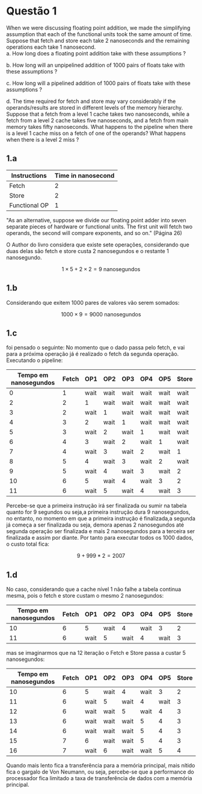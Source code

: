 # Questão 1

When we were discussing floating point addition, we made the simplifying assumption that each of the functional units took the same amount of time. Suppose that fetch and store each take 2 nanoseconds and the remaining operations each take 1 nanosecond.  
   a. How long does a floating point addition take with these assumptions ?  

   b. How long will an unpipelined addition of 1000 pairs of floats take with these assumptions ?  

   c. How long will a pipelined addition of 1000 pairs of floats take with these assumptions ?  

   d. The time required for fetch and store may vary considerably if the operands/results are stored in different levels of the memory hierarchy. Suppose that a fetch from a level 1 cache takes two nanoseconds, while a fetch from a level 2 cache takes five nanoseconds, and a fetch from main memory takes fifty nanoseconds. What happens to the pipeline when there is a level 1 cache miss on a fetch of one of the operands? What happens when there is a level 2 miss ?


## 1.a

| Instructions   | Time in nanosecond |
| -------------- | ------------------ |
| Fetch          | 2                  |
| Store          | 2                  |
| Functional  OP | 1                  |


"As an alternative, suppose we divide our floating point adder into seven separate pieces of hardware or functional units. The first unit will fetch two operands,
the second will compare exponents, and so on." (Página 26)

O Author do livro considera que existe sete operações, considerando que duas delas são fetch e store custa 2 nanosegundos e o restante 1 nanosegundo.

$$ 1 \times 5 + 2 \times 2 = 9 \text{ nanosegundos} $$ 


## 1.b

Considerando que exitem 1000 pares de valores vão serem somados:

$$  1000 \times 9 = 9000 \text{ nanosegundos} $$

## 1.c

foi pensado o seguinte: No momento que o dado passa pelo fetch, e vai para a próxima operação já é realizado o fetch da segunda operação. Executando o pipeline:


| Tempo em nanosegundos | Fetch | OP1  | OP2  | OP3  | OP4  | OP5  | Store |
| --------------------- | ----- | ---- | ---- | ---- | ---- | ---- | ----- |
| 0                     | 1     | wait | wait | wait | wait | wait | wait  |
| 2                     | 2     | 1    | wait | wait | wait | wait | wait  |
| 3                     | 2     | wait | 1    | wait | wait | wait | wait  |
| 4                     | 3     | 2    | wait | 1    | wait | wait | wait  |
| 5                     | 3     | wait | 2    | wait | 1    | wait | wait  |
| 6                     | 4     | 3    | wait | 2    | wait | 1    | wait  |
| 7                     | 4     | wait | 3    | wait | 2    | wait | 1     |
| 8                     | 5     | 4    | wait | 3    | wait | 2    | wait  |
| 9                     | 5     | wait | 4    | wait | 3    | wait | 2     |
| 10                    | 6     | 5    | wait | 4    | wait | 3    | 2     |
| 11                    | 6     | wait | 5    | wait | 4    | wait | 3     |


Percebe-se que a primeira instrução irá ser finalizada ou sumir na tabela quanto for 9 segundos
ou seja,a primeira instrução dura 9 nanosegundos, no entanto, no momento em que a primeira instrução
é finalizada,a segunda já começa a ser finalizada ou seja, demora apenas 2 nanosegundos até segunda operação ser finalizada e mais 2 nanosegundos para a terceira ser finalizada e assim por diante. Por tanto para executar todos os 1000 dados, o custo total fica:
        
$$ 9 + 999*2 = 2007 $$

## 1.d

No caso, considerando que a cache nível 1 não falhe a tabela continua mesma,
pois o fetch e store custam o mesmo 2 nanosegundos: 

| Tempo em nanosegundos | Fetch | OP1  | OP2  | OP3  | OP4  | OP5  | Store |
| --------------------- | ----- | ---- | ---- | ---- | ---- | ---- | ----- |
| 10                    | 6     | 5    | wait | 4    | wait | 3    | 2     |
| 11                    | 6     | wait | 5    | wait | 4    | wait | 3     |


mas se imaginarmos que na 12 iteração o Fetch e Store passa a custar 5 nanosegundos:

| Tempo em nanosegundos | Fetch | OP1  | OP2  | OP3  | OP4  | OP5  | Store |
| --------------------- | ----- | ---- | ---- | ---- | ---- | ---- | ----- |
| 10                    | 6     | 5    | wait | 4    | wait | 3    | 2     |
| 11                    | 6     | wait | 5    | wait | 4    | wait | 3     |
| 12                    | 6     | wait | wait | 5    | wait | 4    | 3     |
| 13                    | 6     | wait | wait | wait | 5    | 4    | 3     |
| 14                    | 6     | wait | wait | wait | 5    | 4    | 3     |
| 15                    | 7     | 6    | wait | wait | 5    | 4    | 3     |
| 16                    | 7     | wait | 6    | wait | wait | 5    | 4     |

Quando mais lento fica a transferência para a memória principal, mais nítido fica o gargalo de Von Neumann, ou seja, percebe-se que a performance do processador fica limitado a taxa  de transferência de dados com a memória principal.  